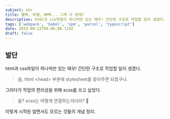 ```yaml
---
subject: etc
title: 웹팩, 바벨, NPM... 그게 다 뭔데?
description: html과 css파일이 하나씩만 있는 매우! 간단한 구조로 작업할 일이 생겼다.
tags: ['webpack', 'babel', 'npm', 'parcel', 'typescript']
date: 2019-09-22T04:06:08.119Z
draft: false
---
```


## 발단

html과 css파일이 하나씩만 있는 매우! 간단한 구조로 작업할 일이 생겼다.

> 음, html \<head\> 부분에 stylesheet를 꽂아주면 되겠구나.

그러다가 작업의 편리성을 위해 scss를 쓰고 싶었다.

> 음? scss는 어떻게 연결하는거더라? 🤔

이렇게 시작된 알면서도 모르는 것들의 개념 정리.

<br>
